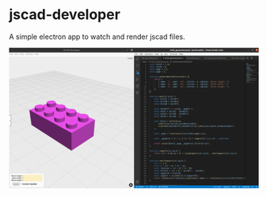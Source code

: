 # jscad-developer

A simple electron app to watch and render jscad files.

![Screenshot](docs/screenshot_01.png)
